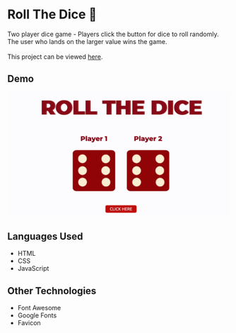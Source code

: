 # Roll The Dice :game_die:
Two player dice game - Players click the button for dice to roll randomly. The user who lands on the larger value wins the game. 
<br>
<br>
This project can be viewed [here](https://.NeirouzJbira.github.io/Roll-The-Dice/).


## Demo
![roll-the-dice](https://github.com/NeirouzJbira/Roll-The-Dice/blob/main/roll-the-dice.gif)

## Languages Used
- HTML
- CSS
- JavaScript

## Other Technologies
- Font Awesome
- Google Fonts
- Favicon

